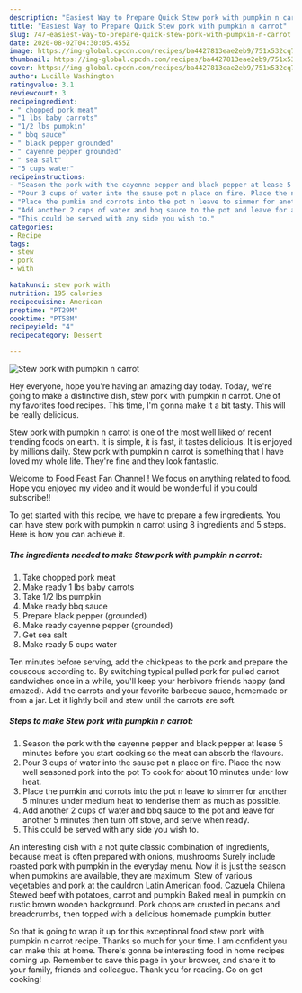 ```yaml
---
description: "Easiest Way to Prepare Quick Stew pork with pumpkin n carrot"
title: "Easiest Way to Prepare Quick Stew pork with pumpkin n carrot"
slug: 747-easiest-way-to-prepare-quick-stew-pork-with-pumpkin-n-carrot
date: 2020-08-02T04:30:05.455Z
image: https://img-global.cpcdn.com/recipes/ba4427813eae2eb9/751x532cq70/stew-pork-with-pumpkin-n-carrot-recipe-main-photo.jpg
thumbnail: https://img-global.cpcdn.com/recipes/ba4427813eae2eb9/751x532cq70/stew-pork-with-pumpkin-n-carrot-recipe-main-photo.jpg
cover: https://img-global.cpcdn.com/recipes/ba4427813eae2eb9/751x532cq70/stew-pork-with-pumpkin-n-carrot-recipe-main-photo.jpg
author: Lucille Washington
ratingvalue: 3.1
reviewcount: 3
recipeingredient:
- " chopped pork meat"
- "1 lbs baby carrots"
- "1/2 lbs pumpkin"
- " bbq sauce"
- " black pepper grounded"
- " cayenne pepper grounded"
- " sea salt"
- "5 cups water"
recipeinstructions:
- "Season the pork with the cayenne pepper and black pepper at lease 5 minutes before you start cooking so the meat can absorb the flavours."
- "Pour 3 cups of water into the sause pot n place on fire. Place the now well seasoned pork into the pot To cook for about 10 minutes under low heat."
- "Place the pumkin and corrots into the pot n leave to simmer for another 5 minutes under medium heat to tenderise them as much as possible."
- "Add another 2 cups of water and bbq sauce to the pot and leave for another 5 minutes then turn off stove, and serve when ready."
- "This could be served with any side you wish to."
categories:
- Recipe
tags:
- stew
- pork
- with

katakunci: stew pork with 
nutrition: 195 calories
recipecuisine: American
preptime: "PT29M"
cooktime: "PT58M"
recipeyield: "4"
recipecategory: Dessert

---
```



![Stew pork with pumpkin n carrot](https://img-global.cpcdn.com/recipes/ba4427813eae2eb9/751x532cq70/stew-pork-with-pumpkin-n-carrot-recipe-main-photo.jpg)

Hey everyone, hope you're having an amazing day today. Today, we're going to make a distinctive dish, stew pork with pumpkin n carrot. One of my favorites food recipes. This time, I'm gonna make it a bit tasty. This will be really delicious.

Stew pork with pumpkin n carrot is one of the most well liked of recent trending foods on earth. It is simple, it is fast, it tastes delicious. It is enjoyed by millions daily. Stew pork with pumpkin n carrot is something that I have loved my whole life. They're fine and they look fantastic.

Welcome to Food Feast Fan Channel ! We focus on anything related to food. Hope you enjoyed my video and it would be wonderful if you could subscribe!!


To get started with this recipe, we have to prepare a few ingredients. You can have stew pork with pumpkin n carrot using 8 ingredients and 5 steps. Here is how you can achieve it.

<!--inarticleads1-->

##### The ingredients needed to make Stew pork with pumpkin n carrot:

1. Take  chopped pork meat
1. Make ready 1 lbs baby carrots
1. Take 1/2 lbs pumpkin
1. Make ready  bbq sauce
1. Prepare  black pepper (grounded)
1. Make ready  cayenne pepper (grounded)
1. Get  sea salt
1. Make ready 5 cups water


Ten minutes before serving, add the chickpeas to the pork and prepare the couscous according to. By switching typical pulled pork for pulled carrot sandwiches once in a while, you&#39;ll keep your herbivore friends happy (and amazed). Add the carrots and your favorite barbecue sauce, homemade or from a jar. Let it lightly boil and stew until the carrots are soft. 

<!--inarticleads2-->

##### Steps to make Stew pork with pumpkin n carrot:

1. Season the pork with the cayenne pepper and black pepper at lease 5 minutes before you start cooking so the meat can absorb the flavours.
1. Pour 3 cups of water into the sause pot n place on fire. Place the now well seasoned pork into the pot To cook for about 10 minutes under low heat.
1. Place the pumkin and corrots into the pot n leave to simmer for another 5 minutes under medium heat to tenderise them as much as possible.
1. Add another 2 cups of water and bbq sauce to the pot and leave for another 5 minutes then turn off stove, and serve when ready.
1. This could be served with any side you wish to.


An interesting dish with a not quite classic combination of ingredients, because meat is often prepared with onions, mushrooms Surely include roasted pork with pumpkin in the everyday menu. Now it is just the season when pumpkins are available, they are maximum. Stew of various vegetables and pork at the cauldron Latin American food. Cazuela Chilena Stewed beef with potatoes, carrot and pumpkin Baked meal in pumpkin on rustic brown wooden background. Pork chops are crusted in pecans and breadcrumbs, then topped with a delicious homemade pumpkin butter. 

So that is going to wrap it up for this exceptional food stew pork with pumpkin n carrot recipe. Thanks so much for your time. I am confident you can make this at home. There's gonna be interesting food in home recipes coming up. Remember to save this page in your browser, and share it to your family, friends and colleague. Thank you for reading. Go on get cooking!
